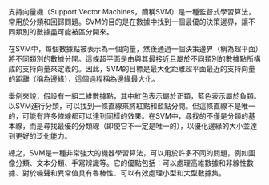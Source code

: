 支持向量機（Support Vector Machines，簡稱SVM）是一種監督式學習算法，常用於分類和回歸問題。SVM的目的是在數據中找到一個最優的決策邊界，讓不同類別的數據盡可能被區分開來。

在SVM中，每個數據點被表示為一個向量，然後通過一個決策邊界（稱為超平面）將不同類別的數據分開。這條超平面是由與其最接近且屬於不同類別的數據點所構成的支持向量來定義的。因此，SVM的目標是最大化距離超平面最近的支持向量的距離（稱為邊緣），這個過程稱為邊緣最大化。

舉例來說，假設有一組二維數據點，其中紅色表示屬於正類，藍色表示屬於負類。以SVM進行分類，可以找到一條直線來將紅點和藍點分開。但這條直線不是唯一的，可能有許多條線都可以達到同樣的效果。在SVM中，尋找的不僅是分類的基本線，而是尋找最優的分類線（即使它不一定是唯一的），以優化邊緣的大小並達到更好的泛化能力。

總之，SVM是一種非常強大的機器學習算法，可以用於許多不同的問題，例如圖像分類、文本分類、手寫辨識等。它的優點包括：可以處理高維數據和非線性數據、對於噪聲和異常值具有魯棒性、可以有效處理小型和大型數據集。